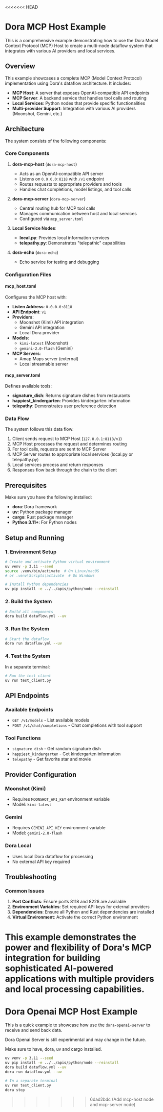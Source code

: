 <<<<<<< HEAD
# Dora MCP Host Example

This is a comprehensive example demonstrating how to use the Dora Model Context Protocol (MCP) Host to create a multi-node dataflow system that integrates with various AI providers and local services.

## Overview

This example showcases a complete MCP (Model Context Protocol) implementation using Dora's dataflow architecture. It includes:

- **MCP Host**: A server that exposes OpenAI-compatible API endpoints
- **MCP Server**: A backend service that handles tool calls and routing
- **Local Services**: Python nodes that provide specific functionalities
- **Multi-provider Support**: Integration with various AI providers (Moonshot, Gemini, etc.)

## Architecture

The system consists of the following components:

### Core Components

1. **dora-mcp-host** (`dora-mcp-host`)
   - Acts as an OpenAI-compatible API server
   - Listens on `0.0.0.0:8118` with `/v1` endpoint
   - Routes requests to appropriate providers and tools
   - Handles chat completions, model listings, and tool calls

2. **dora-mcp-server** (`dora-mcp-server`)
   - Central routing hub for MCP tool calls
   - Manages communication between host and local services
   - Configured via `mcp_server.toml`

3. **Local Service Nodes**:
   - **local.py**: Provides local information services
   - **telepathy.py**: Demonstrates "telepathic" capabilities

4. **dora-echo** (`dora-echo`)
   - Echo service for testing and debugging

### Configuration Files

#### mcp_host.toml
Configures the MCP host with:
- **Listen Address**: `0.0.0.0:8118`
- **API Endpoint**: `v1`
- **Providers**:
  - Moonshot (Kimi) API integration
  - Gemini API integration
  - Local Dora provider
- **Models**:
  - `kimi-latest` (Moonshot)
  - `gemini-2.0-flash` (Gemini)
- **MCP Servers**:
  - Amap Maps server (external)
  - Local streamable server

#### mcp_server.toml
Defines available tools:
- **signature_dish**: Returns signature dishes from restaurants
- **happiest_kindergarten**: Provides kindergarten information
- **telepathy**: Demonstrates user preference detection


### Data Flow

The system follows this data flow:
1. Client sends request to MCP Host (`127.0.0.1:8118/v1`)
2. MCP Host processes the request and determines routing
3. For tool calls, requests are sent to MCP Server
4. MCP Server routes to appropriate local services (local.py or telepathy.py)
5. Local services process and return responses
6. Responses flow back through the chain to the client

## Prerequisites

Make sure you have the following installed:
- **dora**: Dora framework
- **uv**: Python package manager
- **cargo**: Rust package manager
- **Python 3.11+**: For Python nodes

## Setup and Running

### 1. Environment Setup
```bash
# Create and activate Python virtual environment
uv venv -p 3.11 --seed
source .venv/bin/activate  # On Linux/macOS
# or .venv\Scripts\activate  # On Windows

# Install Python dependencies
uv pip install -e ../../apis/python/node --reinstall
```

### 2. Build the System
```bash
# Build all components
dora build dataflow.yml --uv
```

### 3. Run the System
```bash
# Start the dataflow
dora run dataflow.yml --uv
```

### 4. Test the System
In a separate terminal:
```bash
# Run the test client
uv run test_client.py
```

## API Endpoints

### Available Endpoints
- `GET /v1/models` - List available models
- `POST /v1/chat/completions` - Chat completions with tool support

### Tool Functions
- `signature_dish` - Get random signature dish
- `happiest_kindergarten` - Get kindergarten information  
- `telepathy` - Get favorite star and movie

## Provider Configuration

### Moonshot (Kimi)
- Requires `MOONSHOT_API_KEY` environment variable
- Model: `kimi-latest`

### Gemini
- Requires `GEMINI_API_KEY` environment variable  
- Model: `gemini-2.0-flash`

### Dora Local
- Uses local Dora dataflow for processing
- No external API key required

## Troubleshooting

### Common Issues
1. **Port Conflicts**: Ensure ports 8118 and 8228 are available
2. **Environment Variables**: Set required API keys for external providers
3. **Dependencies**: Ensure all Python and Rust dependencies are installed
4. **Virtual Environment**: Activate the correct Python environment

This example demonstrates the power and flexibility of Dora's MCP integration for building sophisticated AI-powered applications with multiple providers and local processing capabilities.
=======
# Dora Openai MCP Host Example

This is a quick example to showcase how use the `dora-openai-server` to receive and send back data.

Dora Openai Server is still experimental and may change in the future.

Make sure to have, dora, uv and cargo installed.

```bash
uv venv -p 3.11 --seed
uv pip install -e ../../apis/python/node --reinstall
dora build dataflow.yml --uv
dora run dataflow.yml --uv

# In a separate terminal
uv run test_client.py
dora stop
```
>>>>>>> 6dad2bdc (Add mcp-host node and mcp-server node)
